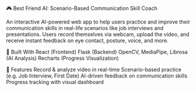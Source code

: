 🎮 Best Friend AI: Scenario-Based Communication Skill Coach

An interactive AI-powered web app to help users practice and improve their communication skills in real-life scenarios like job interviews and presentations. Users record themselves via webcam, upload the video, and receive instant feedback on eye contact, posture, voice, and more.

🔧 Built With
React (Frontend)
Flask (Backend)
OpenCV, MediaPipe, Librosa (AI Analysis)
Recharts (Progress Visualization)

🚀 Features
Record & analyze video in real-time
Scenario-based practice (e.g. Job Interview, First Date)
AI-driven feedback on communication skills
Progress tracking with visual dashboard
